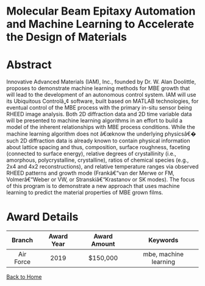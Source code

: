 
Molecular Beam Epitaxy Automation and Machine Learning to Accelerate the Design of Materials
============================================================================================

# Abstract


Innovative Advanced Materials (IAM), Inc., founded by Dr. W. Alan Doolittle, proposes to demonstrate machine learning methods for MBE growth that will lead to the development of an autonomous control system. IAM will use its Ubiquitous Controlâ„¢ software, built based on MATLAB technologies, for eventual control of the MBE process with the primary in-situ sensor being RHEED image analysis. Both 2D diffraction data and 2D time variable data will be presented to machine learning algorithms in an effort to build a model of the inherent relationships with MBE process conditions. While the machine learning algorithm does not â€œknow the underlying physicsâ€� such 2D diffraction data is already known to contain physical information about lattice spacing and thus, composition, surface roughness, faceting (connected to surface energy), relative degrees of crystallinity (i.e., amorphous, polycrystalline, crystalline), ratios of chemical species (e.g., 2x4 and 4x2 reconstructions), and relative temperature ranges via observed RHEED patterns and growth mode (Frankâ€“van der Merwe or FM, Volmerâ€“Weber or VW, or Stranskiâ€“Krastanov or SK modes). The focus of this program is to demonstrate a new approach that uses machine learning to predict the material properties of MBE grown films.  

# Award Details

|Branch|Award Year|Award Amount|Keywords|
| :---: | :---: | :---: | :---: |
|Air Force|2019|$150,000|mbe, machine learning|
  
  


[Back to Home](https://github.com/chrischow/dod_sbir_awards#1581)